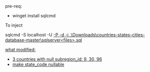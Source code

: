 pre-req:
- winget install sqlcmd

To inject 

 sqlcmd -S localhost -U <u> -P <pass> -d <db> -i .\Downloads\countries-states-cities-database-master\sqlserver\<files>.sql

 what modified:
 - 3 countries with null subregion_id: 9, 30, 96
 - make state_code nullable
